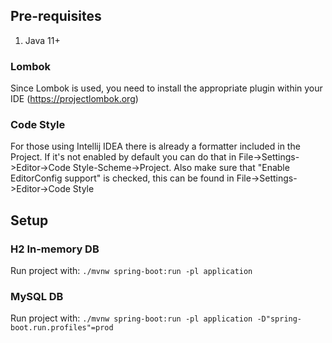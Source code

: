 ## **Pre-requisites**

1. Java 11+

### **Lombok**

Since Lombok is used, you need to install the appropriate plugin within your IDE (https://projectlombok.org)

### **Code Style**

For those using Intellij IDEA there is already a formatter included in the Project. If it's not enabled by default you can do that in
File->Settings->Editor->Code Style-Scheme->Project. Also make sure that "Enable EditorConfig support" is checked, this can be found in
File->Settings->Editor->Code Style

## **Setup**

### **H2 In-memory DB**

Run project with: ```./mvnw spring-boot:run -pl application```

### **MySQL DB**

Run project with: ```./mvnw spring-boot:run -pl application -D"spring-boot.run.profiles"=prod```
